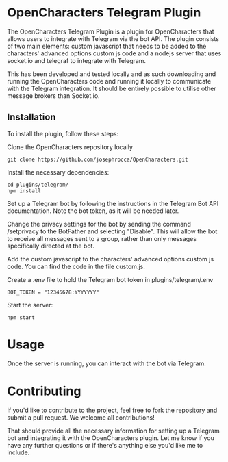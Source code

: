# OpenCharacters Telegram Plugin

The OpenCharacters Telegram Plugin is a plugin for OpenCharacters that allows users to integrate with Telegram via the bot API. The plugin consists of two main elements: custom javascript that needs to be added to the characters' advanced options custom js code and a nodejs server that uses socket.io and telegraf to integrate with Telegram.

This has been developed and tested locally and as such downloading and running the OpenCharacters code and running it locally to communicate with the Telegram integration.  It should be entirely possible to utilise other message brokers than Socket.io.

## Installation

To install the plugin, follow these steps:

Clone the OpenCharacters repository locally

    git clone https://github.com/josephrocca/OpenCharacters.git

Install the necessary dependencies:

    cd plugins/telegram/
    npm install

Set up a Telegram bot by following the instructions in the Telegram Bot API documentation. Note the bot token, as it will be needed later.

Change the privacy settings for the bot by sending the command /setprivacy to the BotFather and selecting "Disable". This will allow the bot to receive all messages sent to a group, rather than only messages specifically directed at the bot.

Add the custom javascript to the characters' advanced options custom js code. You can find the code in the file custom.js.

Create a .env file to hold the Telegram bot token in plugins/telegram/.env

    BOT_TOKEN = "12345678:YYYYYYY"

Start the server:

    npm start

# Usage

Once the server is running, you can interact with the bot via Telegram.

# Contributing

If you'd like to contribute to the project, feel free to fork the repository and submit a pull request. We welcome all contributions!

That should provide all the necessary information for setting up a Telegram bot and integrating it with the OpenCharacters plugin. Let me know if you have any further questions or if there's anything else you'd like me to include.